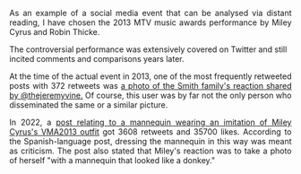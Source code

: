 <p align="justify">As an example of a social media event that can be analysed via distant reading, I have chosen the 2013 MTV music awards performance by Miley Cyrus and Robin Thicke.

The controversial performance was extensively covered on Twitter and still incited comments and comparisons years later.</p>

<p align="justify">At the time of the actual event in 2013, one of the most frequently retweeted posts with 372 retweets was <a href="https://twitter.com/theJeremyVine/status/372040980910067713">a photo of the Smith family's reaction shared by @thejeremyvine.</a> Of course, this user was by far not the only person who disseminated the same or a similar picture.</p>

<p align="justify">In 2022, a <a href="https://twitter.com/milesholy/status/1488596498753499142">post relating to a mannequin wearing an imitation of Miley Cyrus's VMA2013 outfit</a> got 3608 retweets and 35700 likes. According to the Spanish-language post, dressing the mannequin in this way was meant as criticism. The post also stated that Miley's reaction was to take a photo of herself "with a mannequin that looked like a donkey."</p>


